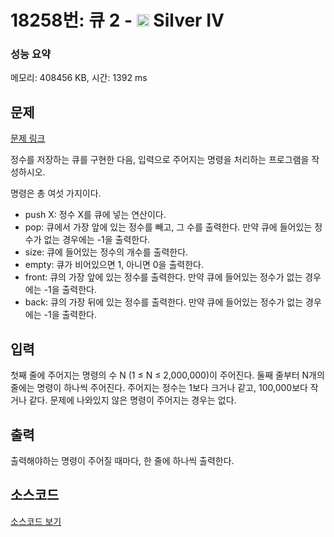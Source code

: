 # 18258번: 큐 2 - <img src="https://static.solved.ac/tier_small/7.svg" style="height:20px" /> Silver IV

<!-- performance -->
### 성능 요약
메모리: 408456 KB, 시간: 1392 ms
<!-- end -->

## 문제

[문제 링크](https://boj.kr/18258)

<p>정수를 저장하는 큐를 구현한 다음, 입력으로 주어지는 명령을 처리하는 프로그램을 작성하시오.</p>

<p>명령은 총 여섯 가지이다.</p>

<ul>
<li>push X: 정수 X를 큐에 넣는 연산이다.</li>
<li>pop: 큐에서 가장 앞에 있는 정수를 빼고, 그 수를 출력한다. 만약 큐에 들어있는 정수가 없는 경우에는 -1을 출력한다.</li>
<li>size: 큐에 들어있는 정수의 개수를 출력한다.</li>
<li>empty: 큐가 비어있으면 1, 아니면 0을 출력한다.</li>
<li>front: 큐의 가장 앞에 있는 정수를 출력한다. 만약 큐에 들어있는 정수가 없는 경우에는 -1을 출력한다.</li>
<li>back: 큐의 가장 뒤에 있는 정수를 출력한다. 만약 큐에 들어있는 정수가 없는 경우에는 -1을 출력한다.</li>
</ul>

## 입력

<p>첫째 줄에 주어지는 명령의 수 N (1 ≤ N ≤ 2,000,000)이 주어진다. 둘째 줄부터 N개의 줄에는 명령이 하나씩 주어진다. 주어지는 정수는 1보다 크거나 같고, 100,000보다 작거나 같다. 문제에 나와있지 않은 명령이 주어지는 경우는 없다.</p>

## 출력

<p>출력해야하는 명령이 주어질 때마다, 한 줄에 하나씩 출력한다.</p>

## 소스코드

[소스코드 보기](Main.java)